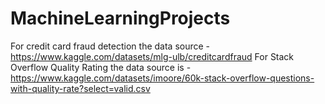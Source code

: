 # MachineLearningProjects
For credit card fraud detection the data source -https://www.kaggle.com/datasets/mlg-ulb/creditcardfraud
For Stack Overflow Quality Rating the data source is - https://www.kaggle.com/datasets/imoore/60k-stack-overflow-questions-with-quality-rate?select=valid.csv
